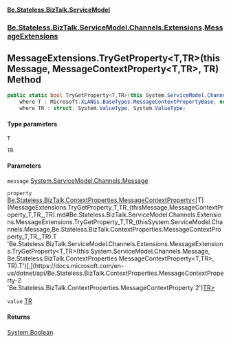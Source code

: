 #### [Be.Stateless.BizTalk.ServiceModel](README.md 'README')
### [Be.Stateless.BizTalk.ServiceModel.Channels.Extensions](Be.Stateless.BizTalk.ServiceModel.Channels.Extensions.md 'Be.Stateless.BizTalk.ServiceModel.Channels.Extensions').[MessageExtensions](MessageExtensions.md 'Be.Stateless.BizTalk.ServiceModel.Channels.Extensions.MessageExtensions')

## MessageExtensions.TryGetProperty<T,TR>(this Message, MessageContextProperty<T,TR>, TR) Method

```csharp
public static bool TryGetProperty<T,TR>(this System.ServiceModel.Channels.Message message, Be.Stateless.BizTalk.ContextProperties.MessageContextProperty<T,TR> property, out TR value)
    where T : Microsoft.XLANGs.BaseTypes.MessageContextPropertyBase, new()
    where TR : struct, System.ValueType, System.ValueType;
```
#### Type parameters

<a name='Be.Stateless.BizTalk.ServiceModel.Channels.Extensions.MessageExtensions.TryGetProperty_T,TR_(thisSystem.ServiceModel.Channels.Message,Be.Stateless.BizTalk.ContextProperties.MessageContextProperty_T,TR_,TR).T'></a>

`T`

<a name='Be.Stateless.BizTalk.ServiceModel.Channels.Extensions.MessageExtensions.TryGetProperty_T,TR_(thisSystem.ServiceModel.Channels.Message,Be.Stateless.BizTalk.ContextProperties.MessageContextProperty_T,TR_,TR).TR'></a>

`TR`
#### Parameters

<a name='Be.Stateless.BizTalk.ServiceModel.Channels.Extensions.MessageExtensions.TryGetProperty_T,TR_(thisSystem.ServiceModel.Channels.Message,Be.Stateless.BizTalk.ContextProperties.MessageContextProperty_T,TR_,TR).message'></a>

`message` [System.ServiceModel.Channels.Message](https://docs.microsoft.com/en-us/dotnet/api/System.ServiceModel.Channels.Message 'System.ServiceModel.Channels.Message')

<a name='Be.Stateless.BizTalk.ServiceModel.Channels.Extensions.MessageExtensions.TryGetProperty_T,TR_(thisSystem.ServiceModel.Channels.Message,Be.Stateless.BizTalk.ContextProperties.MessageContextProperty_T,TR_,TR).property'></a>

`property` [Be.Stateless.BizTalk.ContextProperties.MessageContextProperty&lt;](https://docs.microsoft.com/en-us/dotnet/api/Be.Stateless.BizTalk.ContextProperties.MessageContextProperty-2 'Be.Stateless.BizTalk.ContextProperties.MessageContextProperty`2')[T](MessageExtensions.TryGetProperty_T,TR_(thisMessage,MessageContextProperty_T,TR_,TR).md#Be.Stateless.BizTalk.ServiceModel.Channels.Extensions.MessageExtensions.TryGetProperty_T,TR_(thisSystem.ServiceModel.Channels.Message,Be.Stateless.BizTalk.ContextProperties.MessageContextProperty_T,TR_,TR).T 'Be.Stateless.BizTalk.ServiceModel.Channels.Extensions.MessageExtensions.TryGetProperty<T,TR>(this System.ServiceModel.Channels.Message, Be.Stateless.BizTalk.ContextProperties.MessageContextProperty<T,TR>, TR).T')[,](https://docs.microsoft.com/en-us/dotnet/api/Be.Stateless.BizTalk.ContextProperties.MessageContextProperty-2 'Be.Stateless.BizTalk.ContextProperties.MessageContextProperty`2')[TR](MessageExtensions.TryGetProperty_T,TR_(thisMessage,MessageContextProperty_T,TR_,TR).md#Be.Stateless.BizTalk.ServiceModel.Channels.Extensions.MessageExtensions.TryGetProperty_T,TR_(thisSystem.ServiceModel.Channels.Message,Be.Stateless.BizTalk.ContextProperties.MessageContextProperty_T,TR_,TR).TR 'Be.Stateless.BizTalk.ServiceModel.Channels.Extensions.MessageExtensions.TryGetProperty<T,TR>(this System.ServiceModel.Channels.Message, Be.Stateless.BizTalk.ContextProperties.MessageContextProperty<T,TR>, TR).TR')[&gt;](https://docs.microsoft.com/en-us/dotnet/api/Be.Stateless.BizTalk.ContextProperties.MessageContextProperty-2 'Be.Stateless.BizTalk.ContextProperties.MessageContextProperty`2')

<a name='Be.Stateless.BizTalk.ServiceModel.Channels.Extensions.MessageExtensions.TryGetProperty_T,TR_(thisSystem.ServiceModel.Channels.Message,Be.Stateless.BizTalk.ContextProperties.MessageContextProperty_T,TR_,TR).value'></a>

`value` [TR](MessageExtensions.TryGetProperty_T,TR_(thisMessage,MessageContextProperty_T,TR_,TR).md#Be.Stateless.BizTalk.ServiceModel.Channels.Extensions.MessageExtensions.TryGetProperty_T,TR_(thisSystem.ServiceModel.Channels.Message,Be.Stateless.BizTalk.ContextProperties.MessageContextProperty_T,TR_,TR).TR 'Be.Stateless.BizTalk.ServiceModel.Channels.Extensions.MessageExtensions.TryGetProperty<T,TR>(this System.ServiceModel.Channels.Message, Be.Stateless.BizTalk.ContextProperties.MessageContextProperty<T,TR>, TR).TR')

#### Returns
[System.Boolean](https://docs.microsoft.com/en-us/dotnet/api/System.Boolean 'System.Boolean')
